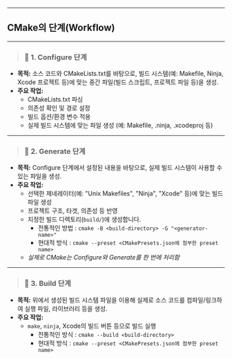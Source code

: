 
---

## CMake의 단계(Workflow)

---

> ### 📄 1. **Configure 단계**
* **목적:**
  소스 코드와 CMakeLists.txt를 바탕으로, 빌드 시스템(예: Makefile, Ninja, Xcode 프로젝트 등)에 맞는 중간 파일(빌드 스크립트, 프로젝트 파일 등)을 생성.
* **주요 작업:**
  * CMakeLists.txt 파싱
  * 의존성 확인 및 경로 설정
  * 빌드 옵션/환경 변수 적용
  * 실제 빌드 시스템에 맞는 파일 생성 (예: Makefile, .ninja, .xcodeproj 등)

---

> ### 📄 2. **Generate 단계**
* **목적:**
  Configure 단계에서 설정된 내용을 바탕으로, 실제 빌드 시스템이 사용할 수 있는 파일을 생성.
* **주요 작업:**
  * 선택한 제네레이터(예: "Unix Makefiles", "Ninja", "Xcode" 등)에 맞는 빌드 파일 생성
  * 프로젝트 구조, 타겟, 의존성 등 반영
  * 지정한 빌드 디렉토리(`build/`)에 생성합니다.
    * 전통적인 방법 : `cmake -B <build-directory> -G "<generator-name>"`
    * 현대적 방식 : `cmake --preset <CMakePresets.json에 첨부한 preset name>`
  * *실제로 CMake는 Configure와 Generate를 한 번에 처리함*

---

> ### 📄 3. **Build 단계**
* **목적:**
  위에서 생성된 빌드 시스템 파일을 이용해 실제로 소스 코드를 컴파일/링크하여 실행 파일, 라이브러리 등을 생성.
* **주요 작업:**
  * `make`, `ninja`, Xcode의 빌드 버튼 등으로 빌드 실행
    * 전통적인 방식 : `cmake --build <build-directory>`
    * 현대적 방식 : `cmake --preset <CMakePresets.json에 첨부한 preset name>`
